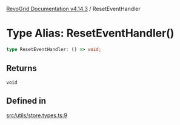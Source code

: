 [RevoGrid Documentation v4.14.3](README.md) / ResetEventHandler

# Type Alias: ResetEventHandler()

```ts
type ResetEventHandler: () => void;
```

## Returns

`void`

## Defined in

[src/utils/store.types.ts:9](https://github.com/revolist/revogrid/blob/4d3feb8340f534dd1ff6941b4d5b83d4d4e2474c/src/utils/store.types.ts#L9)
